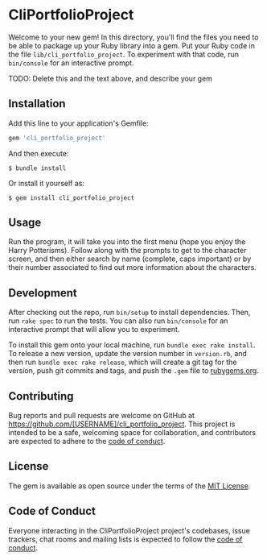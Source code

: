 # CliPortfolioProject

Welcome to your new gem! In this directory, you'll find the files you need to be able to package up your Ruby library into a gem. Put your Ruby code in the file `lib/cli_portfolio_project`. To experiment with that code, run `bin/console` for an interactive prompt.

TODO: Delete this and the text above, and describe your gem

## Installation

Add this line to your application's Gemfile:

```ruby
gem 'cli_portfolio_project'
```

And then execute:

    $ bundle install

Or install it yourself as:

    $ gem install cli_portfolio_project

## Usage

Run the program, it will take you into the first menu (hope you enjoy the Harry Potterisms).  Follow along with the prompts to get to the character screen, and then either search by name (complete, caps important) or by their number associated to find out more information about the characters.

## Development

After checking out the repo, run `bin/setup` to install dependencies. Then, run `rake spec` to run the tests. You can also run `bin/console` for an interactive prompt that will allow you to experiment.

To install this gem onto your local machine, run `bundle exec rake install`. To release a new version, update the version number in `version.rb`, and then run `bundle exec rake release`, which will create a git tag for the version, push git commits and tags, and push the `.gem` file to [rubygems.org](https://rubygems.org).

## Contributing

Bug reports and pull requests are welcome on GitHub at https://github.com/[USERNAME]/cli_portfolio_project. This project is intended to be a safe, welcoming space for collaboration, and contributors are expected to adhere to the [code of conduct](https://github.com/[USERNAME]/cli_portfolio_project/blob/master/CODE_OF_CONDUCT.md).


## License

The gem is available as open source under the terms of the [MIT License](https://opensource.org/licenses/MIT).

## Code of Conduct

Everyone interacting in the CliPortfolioProject project's codebases, issue trackers, chat rooms and mailing lists is expected to follow the [code of conduct](https://github.com/[USERNAME]/cli_portfolio_project/blob/master/CODE_OF_CONDUCT.md).
